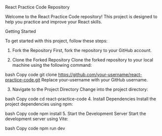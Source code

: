 React Practice Code Repository

Welcome to the React Practice Code repository! This project is designed to help you practice and improve your React skills.

Getting Started

To get started with this project, follow these steps:

1. Fork the Repository
First, fork the repository to your GitHub account.

2. Clone the Forked Repository
Clone the forked repository to your local machine using the following command:

bash
Copy code
git clone https://github.com/your-username/react-practice-code.git
Replace your-username with your GitHub username.

3. Navigate to the Project Directory
Change into the project directory:

bash
Copy code
cd react-practice-code
4. Install Dependencies
Install the project dependencies using npm:

bash
Copy code
npm install
5. Start the Development Server
Start the development server using Vite:

bash
Copy code
npm run dev
